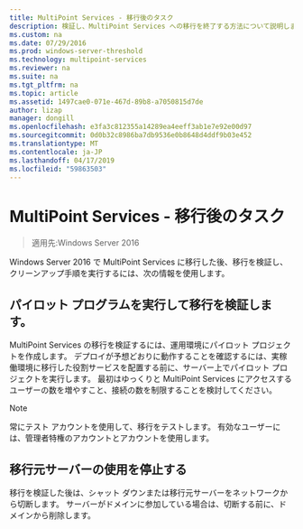 ```yaml
---
title: MultiPoint Services - 移行後のタスク
description: 検証し、MultiPoint Services への移行を終了する方法について説明します
ms.custom: na
ms.date: 07/29/2016
ms.prod: windows-server-threshold
ms.technology: multipoint-services
ms.reviewer: na
ms.suite: na
ms.tgt_pltfrm: na
ms.topic: article
ms.assetid: 1497cae0-071e-467d-89b8-a7050815d7de
author: lizap
manager: dongill
ms.openlocfilehash: e3fa3c812355a14289ea4eeff3ab1e7e92e00d97
ms.sourcegitcommit: 0d0b32c8986ba7db9536e0b8648d4ddf9b03e452
ms.translationtype: MT
ms.contentlocale: ja-JP
ms.lasthandoff: 04/17/2019
ms.locfileid: "59863503"
---
```

# <a name="multipoint-services---post-migration-tasks"></a>MultiPoint Services - 移行後のタスク

>適用先:Windows Server 2016

Windows Server 2016 で MultiPoint Services に移行した後、移行を検証し、クリーンアップ手順を実行するには、次の情報を使用します。

## <a name="validate-the-migration-by-running-a-pilot-program"></a>パイロット プログラムを実行して移行を検証します。

MultiPoint Services の移行を検証するには、運用環境にパイロット プロジェクトを作成します。 デプロイが予想どおりに動作することを確認するには、実稼働環境に移行した役割サービスを配置する前に、サーバー上でパイロット プロジェクトを実行します。 最初はゆっくりと MultiPoint Services にアクセスするユーザーの数を増やすこと、接続の数を制限することを検討してください。

> [!NOTE] 
> 常にテスト アカウントを使用して、移行をテストします。 有効なユーザーには、管理者特権のアカウントとアカウントを使用します。

## <a name="retire-the-source-server"></a>移行元サーバーの使用を停止する
移行を検証した後は、シャット ダウンまたは移行元サーバーをネットワークから切断します。 サーバーがドメインに参加している場合は、切断する前に、ドメインから削除します。

